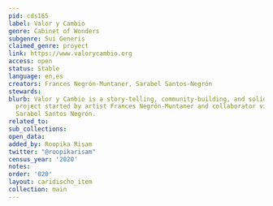 ```yaml
---
pid: cds165
label: Valor y Cambio
genre: Cabinet of Wonders
subgenre: Sui Generis
claimed_genre: proyect
link: https://www.valorycambio.org
access: open
status: Stable
language: en,es
creators: Frances Negrón-Muntaner, Sarabel Santos-Negrón
stewards:
blurb: Valor y Cambio is a story-telling, community-building, and solidarity economy
  project started by artist Frances Negrón-Muntaner and collaborator visual artist
  Sarabel Santos Negrón.
related_to:
sub_collections:
open_data:
added_by: Roopika Risam
twitter: "@roopikarisam"
census_year: '2020'
notes:
order: '020'
layout: caridischo_item
collection: main
---
```

